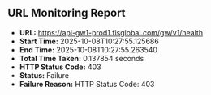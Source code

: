 ## URL Monitoring Report

- **URL:** https://api-gw1-prod1.fisglobal.com/gw/v1/health
- **Start Time:** 2025-10-08T10:27:55.125686
- **End Time:** 2025-10-08T10:27:55.263540
- **Total Time Taken:** 0.137854 seconds
- **HTTP Status Code:** 403
- **Status:** Failure
- **Failure Reason:** HTTP Status Code: 403
